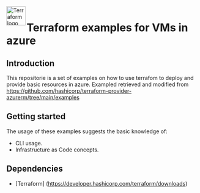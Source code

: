<a href="https://terraform.io">
    <img src=".github/tf.png" alt="Terraform logo" title="Terraform" align="left" height="50" />
</a>

# Terraform examples for VMs in azure

## Introduction
This repositorie is a set of examples on how to use terrafom to deploy and provide basic resources in azure. 
Exampled retrieved and modified from https://github.com/hashicorp/terraform-provider-azurerm/tree/main/examples 

## Getting started
The usage of these examples suggests the basic knowledge of: 
- CLI usage. 
- Infrastructure as Code concepts.

## Dependencies
- [Terraform] (https://developer.hashicorp.com/terraform/downloads)